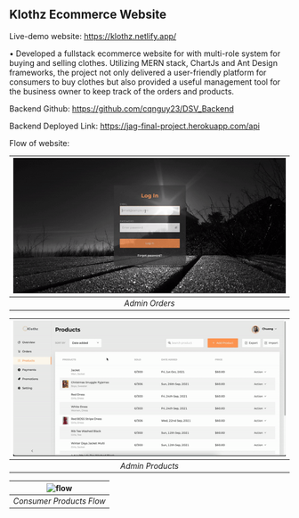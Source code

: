 ## Klothz Ecommerce Website

Live-demo website: https://klothz.netlify.app/

• Developed a fullstack ecommerce website for with multi-role system for buying and selling clothes. Utilizing MERN stack, ChartJs and Ant Design frameworks, the project not only delivered a user-friendly platform
for consumers to buy clothes but also provided a useful management tool for the business owner to keep track of the orders and products.

Backend Github: https://github.com/cqnguy23/DSV_Backend

Backend Deployed Link: https://jag-final-project.herokuapp.com/api

Flow of website:

| ![flow](./src/image/orders.gif) |
| :-----------------------------: |
|         _Admin Orders_          |

| ![flow](./src/image/admin-products.gif) |
| :-------------------------------------: |
|            _Admin Products_             |

| ![flow](./src/image/products.gif) |
| :-------------------------------: |
|     _Consumer Products Flow_      |
